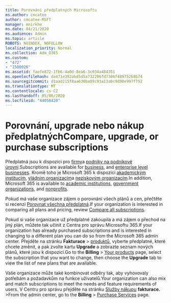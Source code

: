 ```yaml
---
title: Porovnání předplatných Microsoftu
ms.author: cmcatee
author: cmcatee-MSFT
manager: mnirkhe
ms.date: 04/21/2020
ms.audience: Admin
ms.topic: article
ROBOTS: NOINDEX, NOFOLLOW
localization_priority: Normal
ms.collection: Adm_O365
ms.custom:
- "472"
- "1500026"
ms.assetid: faefe872-1fb6-4a0d-8ea6-3c034a484351
ms.openlocfilehash: da471e392abd5d5a732206fd7306f48975268b74
ms.sourcegitcommit: d1aad215f8aa636ba89c93a13a0c9d90e997f752
ms.translationtype: MT
ms.contentlocale: cs-CZ
ms.lasthandoff: 05/06/2020
ms.locfileid: "44058420"
---
```

# <a name="compare-upgrade-or-purchase-subscriptions"></a><span data-ttu-id="a53f7-102">Porovnání, upgrade nebo nákup předplatných</span><span class="sxs-lookup"><span data-stu-id="a53f7-102">Compare, upgrade, or purchase subscriptions</span></span>
  
<span data-ttu-id="a53f7-103">Předplatná jsou k dispozici pro [firmy](https://products.office.com/compare-all-microsoft-office-products?tab=2)a [podniky na podnikové úrovni](https://products.office.com/business/compare-more-office-365-for-business-plans).</span><span class="sxs-lookup"><span data-stu-id="a53f7-103">Subscriptions are available for [business](https://products.office.com/compare-all-microsoft-office-products?tab=2), and [enterprise level businesses](https://products.office.com/business/compare-more-office-365-for-business-plans).</span></span> <span data-ttu-id="a53f7-104">Kromě toho je Microsoft 365 k dispozici [akademickým institucím](https://products.office.com/academic/compare-office-365-education-plans), [vládním organizacím](https://products.office.com/government/compare-office-365-government-plans)a [neziskovým organizacím](https://products.office.com/nonprofit/office-365-nonprofit-plans-and-pricing?tab=1).</span><span class="sxs-lookup"><span data-stu-id="a53f7-104">In addition, Microsoft 365 is available to [academic institutions](https://products.office.com/academic/compare-office-365-education-plans), [government organizations](https://products.office.com/government/compare-office-365-government-plans), and [nonprofits](https://products.office.com/nonprofit/office-365-nonprofit-plans-and-pricing?tab=1).</span></span>
  
<span data-ttu-id="a53f7-105">Pokud má vaše organizace zájem o porovnání všech plánů a cen, přečtěte si recenzi [Porovnat všechna předplatná](https://products.office.com/business/compare-more-office-365-for-business-plans).</span><span class="sxs-lookup"><span data-stu-id="a53f7-105">If your organization is interested in comparing all plans and pricing, review [Compare all subscriptions](https://products.office.com/business/compare-more-office-365-for-business-plans).</span></span>
  
<span data-ttu-id="a53f7-106">Pokud si vaše organizace už předplatné zakoupila a má zájem o přechod na jiný plán, můžete tak učinit z Centra pro správu Microsoftu 365.</span><span class="sxs-lookup"><span data-stu-id="a53f7-106">If your organization has already purchased subscriptions and is interested in changing to a different plan you can do so from the Microsoft 365 admin center.</span></span> <span data-ttu-id="a53f7-107">Přejděte na stránku **Fakturace** \> [produktů,](https://go.microsoft.com/fwlink/p/?linkid=842054) vyberte předplatné, které chcete změnit, a pak zvolte kartu **Upgrade** a zobrazte seznam nových plánů, které jsou k dispozici.</span><span class="sxs-lookup"><span data-stu-id="a53f7-107">Go to the **Billing** \> [Your products](https://go.microsoft.com/fwlink/p/?linkid=842054) page, select the subscription that you want to change, then choose the **Upgrade** tab to view the list of new plans that are available.</span></span>
  
<span data-ttu-id="a53f7-108">Vaše organizace může také kombinovat odběry tak, aby vyhovovaly potřebám a požadavkům na funkce uživatelů.</span><span class="sxs-lookup"><span data-stu-id="a53f7-108">Your organization can also mix and match subscriptions to meet the needs and feature requirements of users.</span></span> <span data-ttu-id="a53f7-109">V Centru pro správu přejděte na stránku [Služby nákupu](https://go.microsoft.com/fwlink/p/?linkid=868433) **fakturace.** \></span><span class="sxs-lookup"><span data-stu-id="a53f7-109">From the admin center, go to the **Billing** \> [Purchase Services](https://go.microsoft.com/fwlink/p/?linkid=868433) page.</span></span>